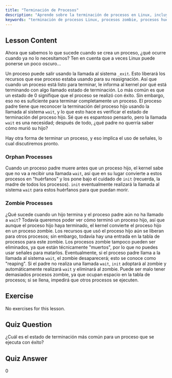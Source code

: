 ```yaml
---
title: "Terminación de Procesos"
description: "Aprende sobre la terminación de procesos en Linux, incluyendo procesos huérfanos y zombie. Comprende las llamadas al sistema _exit y wait para una gestión eficaz de procesos."
keywords: "terminación de procesos Linux, procesos zombie, procesos huérfanos, llamada al sistema wait, _exit, tutorial Linux, Linux para principiantes"
---
```


## Lesson Content

Ahora que sabemos lo que sucede cuando se crea un proceso, ¿qué ocurre cuando ya no lo necesitamos? Ten en cuenta que a veces Linux puede ponerse un poco oscuro...

Un proceso puede salir usando la llamada al sistema `_exit`. Esto liberará los recursos que ese proceso estaba usando para su reasignación. Así que cuando un proceso está listo para terminar, le informa al kernel por qué está terminando con algo llamado estado de terminación. Lo más común es que un estado de 0 signifique que el proceso se realizó con éxito. Sin embargo, eso no es suficiente para terminar completamente un proceso. El proceso padre tiene que reconocer la terminación del proceso hijo usando la llamada al sistema `wait`, y lo que esto hace es verificar el estado de terminación del proceso hijo. Sé que es espantoso pensarlo, pero la llamada `wait` es una necesidad; después de todo, ¿qué padre no querría saber cómo murió su hijo?

Hay otra forma de terminar un proceso, y eso implica el uso de señales, lo cual discutiremos pronto.

### Orphan Processes

Cuando un proceso padre muere antes que un proceso hijo, el kernel sabe que no va a recibir una llamada `wait`, así que en su lugar convierte a estos procesos en "huérfanos" y los pone bajo el cuidado de `init` (recuerda, la madre de todos los procesos). `init` eventualmente realizará la llamada al sistema `wait` para estos huérfanos para que puedan morir.

### Zombie Processes

¿Qué sucede cuando un hijo termina y el proceso padre aún no ha llamado a `wait`? Todavía queremos poder ver cómo terminó un proceso hijo, así que aunque el proceso hijo haya terminado, el kernel convierte el proceso hijo en un proceso zombie. Los recursos que usó el proceso hijo aún se liberan para otros procesos; sin embargo, todavía hay una entrada en la tabla de procesos para este zombie. Los procesos zombie tampoco pueden ser eliminados, ya que están técnicamente "muertos", por lo que no puedes usar señales para matarlos. Eventualmente, si el proceso padre llama a la llamada al sistema `wait`, el zombie desaparecerá; esto se conoce como "reaping". Si el padre no realiza una llamada `wait`, `init` adoptará al zombie y automáticamente realizará `wait` y eliminará al zombie. Puede ser malo tener demasiados procesos zombie, ya que ocupan espacio en la tabla de procesos; si se llena, impedirá que otros procesos se ejecuten.

## Exercise

No exercises for this lesson.

## Quiz Question

¿Cuál es el estado de terminación más común para un proceso que se ejecuta con éxito?

## Quiz Answer

0
